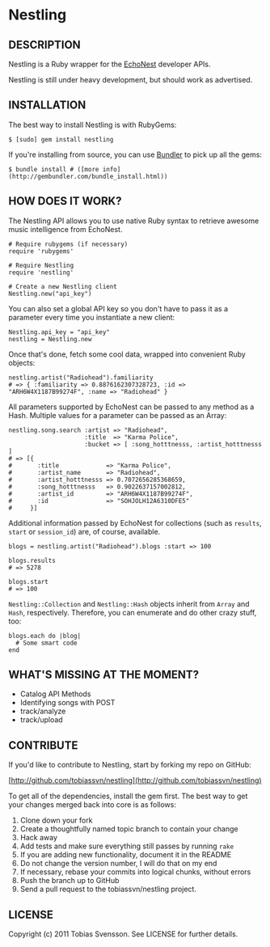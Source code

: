 Nestling
========

## DESCRIPTION

Nestling is a Ruby wrapper for the [EchoNest](http://the.echonest.com/)
developer APIs.

Nestling is still under heavy development, but should work as advertised.

## INSTALLATION

The best way to install Nestling is with RubyGems:

    $ [sudo] gem install nestling

If you're installing from source, you can use [Bundler](http://gembundler.com/)
to pick up all the gems:

    $ bundle install # ([more info](http://gembundler.com/bundle_install.html))

## HOW DOES IT WORK?

The Nestling API allows you to use native Ruby syntax to retrieve awesome music
intelligence from EchoNest.

    # Require rubygems (if necessary)
    require 'rubygems'

    # Require Nestling
    require 'nestling'

    # Create a new Nestling client
    Nestling.new("api_key")

You can also set a global API key so you don't have to pass it as a parameter
every time you instantiate a new client:

    Nestling.api_key = "api_key"
    nestling = Nestling.new

Once that's done, fetch some cool data, wrapped into convenient Ruby objects:

    nestling.artist("Radiohead").familiarity
    # => { :familiarity => 0.8876162307328723, :id => "ARH6W4X1187B99274F", :name => "Radiohead" }

All parameters supported by EchoNest can be passed to any method as a Hash.
Multiple values for a parameter can be passed as an Array:

    nestling.song.search :artist => "Radiohead",
                         :title  => "Karma Police",
                         :bucket => [ :song_hotttnesss, :artist_hotttnesss ]
    # => [{
    #       :title             => "Karma Police",
    #       :artist_name       => "Radiohead",
    #       :artist_hotttnesss => 0.7072656285368659,
    #       :song_hotttnesss   => 0.9022637157002812,
    #       :artist_id         => "ARH6W4X1187B99274F",
    #       :id                => "SOHJOLH12A6310DFE5"
    #     }]

Additional information passed by EchoNest for collections (such as `results`,
`start` or `session_id`) are, of course, available.

    blogs = nestling.artist("Radiohead").blogs :start => 100

    blogs.results
    # => 5278

    blogs.start
    # => 100

`Nestling::Collection` and `Nestling::Hash` objects inherit from `Array` and
`Hash`, respectively. Therefore, you can enumerate and do other crazy stuff,
too:

    blogs.each do |blog|
      # Some smart code
    end

## WHAT'S MISSING AT THE MOMENT?

- Catalog API Methods
- Identifying songs with POST
- track/analyze
- track/upload

## CONTRIBUTE

If you'd like to contribute to Nestling, start by forking my repo on GitHub:

[http://github.com/tobiassvn/nestling](http://github.com/tobiassvn/nestling)

To get all of the dependencies, install the gem first. The best way to get
your changes merged back into core is as follows:

1. Clone down your fork
1. Create a thoughtfully named topic branch to contain your change
1. Hack away
1. Add tests and make sure everything still passes by running `rake`
1. If you are adding new functionality, document it in the README
1. Do not change the version number, I will do that on my end
1. If necessary, rebase your commits into logical chunks, without errors
1. Push the branch up to GitHub
1. Send a pull request to the tobiassvn/nestling project.

## LICENSE

Copyright (c) 2011 Tobias Svensson. See LICENSE for further details.


